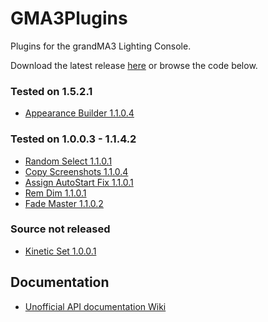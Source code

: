 # GMA3Plugins
Plugins for the grandMA3 Lighting Console.

Download the latest release [here](https://github.com/hossimo/GMA3Plugins/releases) or browse the code below.

### Tested on 1.5.2.1
* [Appearance Builder 1.1.0.4](https://github.com/hossimo/GMA3Plugins/tree/master/grandMA3/shared/resource/lib_plugins/Appearance%20Builder)

### Tested on 1.0.0.3  -  1.1.4.2
* [Random Select 1.1.0.1](https://github.com/hossimo/GMA3Plugins/tree/master/grandMA3/shared/resource/lib_plugins/Random%20Select)
* [Copy Screenshots 1.1.0.4](https://github.com/hossimo/GMA3Plugins/tree/master/grandMA3/shared/resource/lib_plugins/Copy%20Screenshots)
* [Assign AutoStart Fix 1.1.0.1](https://github.com/hossimo/GMA3Plugins/tree/master/grandMA3/shared/resource/lib_plugins/Assign%20AutoStart%20Fix)
* [Rem Dim 1.1.0.1](https://github.com/hossimo/GMA3Plugins/tree/master/grandMA3/shared/resource/lib_plugins/Rem%20Dim)
* [Fade Master 1.1.0.2](https://github.com/hossimo/GMA3Plugins/tree/master/grandMA3/shared/resource/lib_plugins/Fade%20Master)

### Source not released
* [Kinetic Set 1.0.0.1](https://github.com/hossimo/GMA3Plugins/tree/master/grandMA3/shared/resource/lib_plugins/KineticSet)

## Documentation
* [Unofficial API documentation Wiki](https://github.com/hossimo/GMA3Plugins/wiki)
